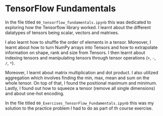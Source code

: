# TensorFlow Fundamentals

In the file titled `00_tensorflow_fundamentals.ipynb` this was dedicated to exploring how the Tensorflow library worked. I learnt about the different datatypes of tensors being scalar, vectors and matrixes.

I also learnt how to shuffle the order of elements in a tensor. Moreover, I learnt about how to turn NumPy arrays into Tensors and how to extrapolate information on shape, rank and size from Tensors. I then learnt about indexing tensors and manipulating tensors through tensor operations (`+`, `-`, `/`, `*`).

Moreover, I learnt about matrix multiplication and dot product. I also utilized aggregation which involves finding the min, max, mean and sum on the whole tensor. On top of that, I found the positional maximum and minimum. Lastly, I found out how to squeeze a tensor (remove all single dimensions) and about one-hot encoding.

In the file titled ` 00_Exercises_TensorFlow_Fundamentals.ipynb ` this was my solution to the practice problem I had to do as part of th course exercise.
